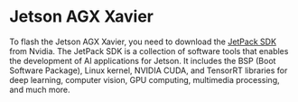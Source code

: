 # Jetson AGX Xavier

To flash the Jetson AGX Xavier, you need to download the [JetPack SDK](https://developer.nvidia.com/embedded/jetpack) from Nvidia. The JetPack SDK is a collection of software tools that enables the development of AI applications for Jetson. It includes the BSP (Boot Software Package), Linux kernel, NVIDIA CUDA, and TensorRT libraries for deep learning, computer vision, GPU computing, multimedia processing, and much more.

